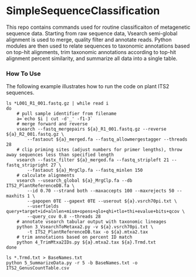# SimpleSequenceClassification

This repo contains commands used for routine classificaiton of metagenetic sequence data. Starting from raw sequence data, Vsearch semi-global alignment is used to merge, quality filter and annotate reads. Python modules are then used to relate sequences to taxonomic annotations based on top-hit alignments, trim taxonomic annotations according to top-hit alignment percent similarity, and summarize all data into a single table. 

### How To Use

The following example illustrates how to run the code on plant ITS2 sequences. 

```
ls *L001_R1_001.fastq.gz | while read i
do
    # pull sample identifier from filename
	a=`echo $i | cut -d'_' -f1-3`
    # merge forward and reverse
	vsearch --fastq_mergepairs ${a}_R1_001.fastq.gz --reverse ${a}_R2_001.fastq.gz \
		--fastaout ${a}_merged.fa --fastq_allowmergestagger --threads 28
    # clip priming sites (adjust numbers for primer lengths), throw away sequences less than specified length
	vsearch --fastx_filter ${a}_merged.fa --fastq_stripleft 21 --fastq_stripright 27 \
		--fastaout ${a}_MrgClp.fa --fastq_minlen 150
    # calculate alignments
	vsearch --usearch_global ${a}_MrgClp.fa --db ITS2_PlantReferenceDB.fa \
		--id 0.70 --strand both --maxaccepts 100 --maxrejects 50 --maxhits 1 \
		--gapopen 0TE --gapext 0TE --userout ${a}.vsrch70pi.txt \
		--userfields query+target+id+alnlen+mism+opens+qlo+qhi+tlo+thi+evalue+bits+qcov \
		--query_cov 0.8 --threads 28
    # annotate vsearch tabular output with taxonomic lineages
	python 3_VsearchToMetaxa2.py -v ${a}.vsrch70pi.txt \
		-t ITS2_PlantReferenceDB.tax -o ${a}.mtxa2.tax
    # trim annotations based on percent ID match
	python 4_TrimMtxa2IDs.py ${a}.mtxa2.tax ${a}.Trmd.txt
done

ls *.Trmd.txt > BaseNames.txt
python 5_SummarizeData.py -r 5 -b BaseNames.txt -o ITS2_GenusCountTable.csv
```

